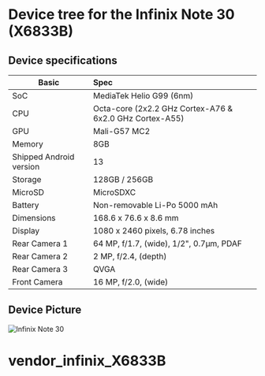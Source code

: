 # Device tree for the Infinix Note 30 (X6833B)

## Device specifications

| Basic                   | Spec                                                        |
| ----------------------- | :---------------------------------------------------------- |
| SoC                     | MediaTek Helio G99 (6nm)                                    |
| CPU                     | Octa-core (2x2.2 GHz Cortex-A76 & 6x2.0 GHz Cortex-A55)     |
| GPU                     | Mali-G57 MC2                                                |
| Memory                  | 8GB                                                         |
| Shipped Android version | 13                                                          |
| Storage                 | 128GB / 256GB                                               |
| MicroSD                 | MicroSDXC                                                   |
| Battery                 | Non-removable Li-Po 5000 mAh                                |
| Dimensions              | 168.6 x 76.6 x 8.6 mm                                       |
| Display                 | 1080 x 2460 pixels, 6.78 inches                             |
| Rear Camera 1           | 64 MP, f/1.7, (wide), 1/2", 0.7µm, PDAF                     |
| Rear Camera 2           | 2 MP, f/2.4, (depth)                                        |
| Rear Camera 3           | QVGA                                                        |
| Front Camera            | 16 MP, f/2.0, (wide)                                        |


## Device Picture

![Infinix Note 30](https://fdn2.gsmarena.com/vv/pics/infinix/infinix-note30-4g-1.jpg)
# vendor_infinix_X6833B
